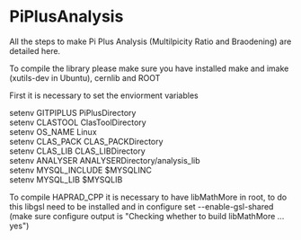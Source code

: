 # PiPlusAnalysis

All the steps to make Pi Plus Analysis (Multilpicity Ratio and Braodening) are detailed here.

To compile the library please make sure you have installed make and imake (xutils-dev in Ubuntu), cernlib and ROOT

First it is necessary to set the enviorment variables

setenv GITPIPLUS PiPlusDirectory  
setenv CLASTOOL ClasToolDirectory  
setenv OS_NAME Linux  
setenv CLAS_PACK CLAS_PACKDirectory  
setenv CLAS_LIB CLAS_LIBDirectory  
setenv ANALYSER ANALYSERDirectory/analysis_lib  
setenv MYSQL_INCLUDE $MYSQLINC  
setenv MYSQL_LIB $MYSQLIB  

To compile HAPRAD_CPP it is necessary to have libMathMore in root, to do this libgsl need to be installed and
in configure set --enable-gsl-shared
(make sure configure output is "Checking whether to build libMathMore ... yes")  
